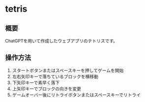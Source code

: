 # tetris

## 概要
ChatGPTを用いて作成したウェブアプリのテトリスです。

## 操作方法
1. スタートボタンまたはスペースキーを押してゲームを開始
2. 左右矢印キーで落ちているブロックを横移動
3. 下矢印キーで素早く落下
4. 上矢印キーでブロックの向きを変更
5. ゲームオーバー後にリトライボタンまたはスペースキーでリトライ